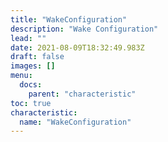 ```yaml
---
title: "WakeConfiguration"
description: "Wake Configuration"
lead: ""
date: 2021-08-09T18:32:49.983Z
draft: false
images: []
menu:
  docs:
    parent: "characteristic"
toc: true
characteristic:
  name: "WakeConfiguration"
---
```

